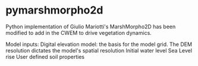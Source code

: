 # pymarshmorpho2d
Python implementation of Giulio Mariotti's MarshMorpho2D has been modified to add in the CWEM to drive vegetation dynamics.

Model inputs:
    Digital elevation model: the basis for the model grid. The DEM resolution dictates the model's spatial resolution
    Initial water level
    Sea Level rise
    User defined soil properties


